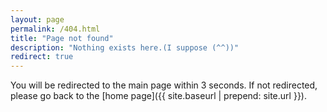 ```yaml
---
layout: page
permalink: /404.html
title: "Page not found"
description: "Nothing exists here.(I suppose (^^))"
redirect: true
---
```


You will be redirected to the main page within 3 seconds. If not redirected, please go back to the [home page]({{ site.baseurl | prepend: site.url }}).
